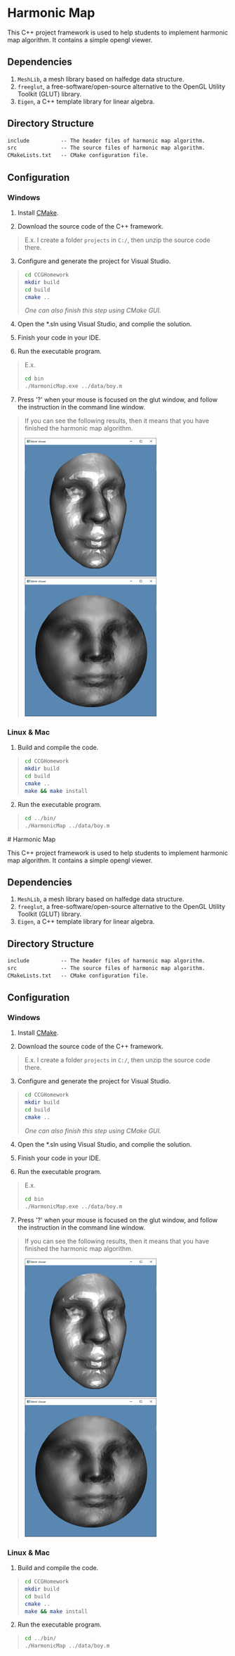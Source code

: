 # Harmonic Map

This C++ project framework is used to help students to implement harmonic map algorithm. It contains a simple opengl viewer.

## Dependencies
 
1. `MeshLib`, a mesh library based on halfedge data structure.
2. `freeglut`, a free-software/open-source alternative to the OpenGL Utility Toolkit (GLUT) library.
3. `Eigen`, a C++ template library for linear algebra.

## Directory Structure

``` txt
include          -- The header files of harmonic map algorithm.
src              -- The source files of harmonic map algorithm. 
CMakeLists.txt   -- CMake configuration file.
```

## Configuration

### Windows

1. Install [CMake](https://cmake.org/download/).

2. Download the source code of the C++ framework.
> E.x. I create a folder `projects` in `C:/`, then unzip the source code there.

3. Configure and generate the project for Visual Studio.

> ``` bash
> cd CCGHomework
> mkdir build
> cd build
> cmake ..
> ```
> *One can also finish this step using CMake GUI.*

4. Open the \*.sln using Visual Studio, and complie the solution.

5. Finish your code in your IDE.

6. Run the executable program.
> E.x. 
> ``` bash
> cd bin
> ./HarmonicMap.exe ../data/boy.m
> ```

7. Press '?' when your mouse is focused on the glut window, and follow the instruction in the command line window.
> If you can see the following results, then it means that you have finished the harmonic map algorithm. 
> 
> ![A face](../resources/boy.png) ![Harmonic map](../resources/boy_harmonic_map.png)

### Linux & Mac

1. Build and compile the code.

> ``` bash
> cd CCGHomework
> mkdir build
> cd build
> cmake ..
> make && make install
> ```

2. Run the executable program.

> ``` bash
> cd ../bin/
> ./HarmonicMap ../data/boy.m
> ```
                                                                                                                                                                                                                                                                                                                                                                                                                                                                                                                                                                                                                                                                                                                                                                                                                                                                                                                                                                                                                                                                                                                                                                                                                                                                                                                                                                                                                                                                                                                                                                                                                                                                                                                                                                                                                                                                                                                                                                                                                                                                                                                                                                                                                                                                                                                                                                                                                                                   # Harmonic Map

This C++ project framework is used to help students to implement harmonic map algorithm. It contains a simple opengl viewer.

## Dependencies
 
1. `MeshLib`, a mesh library based on halfedge data structure.
2. `freeglut`, a free-software/open-source alternative to the OpenGL Utility Toolkit (GLUT) library.
3. `Eigen`, a C++ template library for linear algebra.

## Directory Structure

``` txt
include          -- The header files of harmonic map algorithm.
src              -- The source files of harmonic map algorithm. 
CMakeLists.txt   -- CMake configuration file.
```

## Configuration

### Windows

1. Install [CMake](https://cmake.org/download/).

2. Download the source code of the C++ framework.
> E.x. I create a folder `projects` in `C:/`, then unzip the source code there.

3. Configure and generate the project for Visual Studio.

> ``` bash
> cd CCGHomework
> mkdir build
> cd build
> cmake ..
> ```
> *One can also finish this step using CMake GUI.*

4. Open the \*.sln using Visual Studio, and complie the solution.

5. Finish your code in your IDE.

6. Run the executable program.
> E.x. 
> ``` bash
> cd bin
> ./HarmonicMap.exe ../data/boy.m
> ```

7. Press '?' when your mouse is focused on the glut window, and follow the instruction in the command line window.
> If you can see the following results, then it means that you have finished the harmonic map algorithm. 
> 
> ![A face](../resources/boy.png) ![Harmonic map](../resources/boy_harmonic_map.png)

### Linux & Mac

1. Build and compile the code.

> ``` bash
> cd CCGHomework
> mkdir build
> cd build
> cmake ..
> make && make install
> ```

2. Run the executable program.

> ``` bash
> cd ../bin/
> ./HarmonicMap ../data/boy.m
> ```
